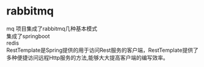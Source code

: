 # rabbitmq
mq 项目集成了rabbitmq几种基本模式  
集成了springboot  
redis   
RestTemplate是Spring提供的用于访问Rest服务的客户端，RestTemplate提供了多种便捷访问远程Http服务的方法,能够大大提高客户端的编写效率。
